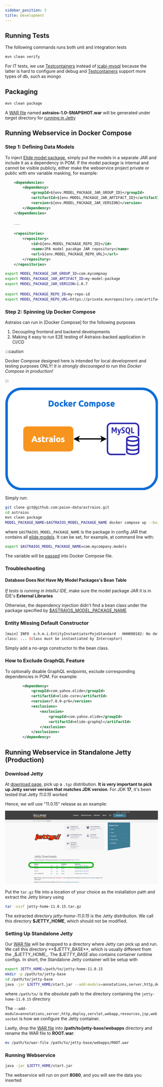 ```yaml
---
sidebar_position: 3
title: Development
---
```


Running Tests
-------------

The following commands runs both unit and integration tests

```bash
mvn clean verify
```

For IT tests, we use [Testcontainers] instead of [jcabi-mysql] because the latter is hard to configure and debug and
[Testcontainers] support more types of db, such as mongo

Packaging
---------

```bash
mvn clean package
```

A [WAR file](https://en.wikipedia.org/wiki/WAR_(file_format)) named **astraios-1.0-SNAPSHOT.war** will
be generated under _target_ directory for [running in Jetty](#running-in-standalone-jetty)

Running Webservice in Docker Compose
------------------------------------

### Step 1: Defining Data Models

To inject [Elide model package](https://github.com/yahoo/elide/tree/master/elide-standalone#create-models), simply put
the models in a separate JAR and include it as a dependency in POM. If the model package is internal and cannot be
visible publicly, either make the webservice project private or public with env variable masking, for example:

```xml
    <dependencies>
        <dependency>
            <groupId>${env.MODEL_PACKAGE_JAR_GROUP_ID}</groupId>
            <artifactId>${env.MODEL_PACKAGE_JAR_ARTIFACT_ID}</artifactId>
            <version>${env.MODEL_PACKAGE_JAR_VERSION}</version>
        </dependency>
    </dependencies>

    ...

    <repositories>
        <repository>
            <id>${env.MODEL_PACKAGE_REPO_ID}</id>
            <name>JPA model pacakge JAR repository</name>
            <url>${env.MODEL_PACKAGE_REPO_URL}</url>
        </repository>
    </repositories>
```

```bash
export MODEL_PACKAGE_JAR_GROUP_ID=com.mycompnay
export MODEL_PACKAGE_JAR_ARTIFACT_ID=my-model-package
export MODEL_PACKAGE_JAR_VERSION=1.0.7

export MODEL_PACKAGE_REPO_ID=my-repo-id
export MODEL_PACKAGE_REPO_URL=https://private.mvnrepository.com/artifact/com.company/my-model-package
```

### Step 2: Spinning Up Docker Compose

Astraios can run in [Docker Compose] for the following purposes

1. Decoupling frontend and backend developments
2. Making it easy to run E2E testing of Astraios-backed application in CI/CD

:::caution

Docker Compose designed here is intended for local development and testing purposes ONLY! _It is strongly discouraged
to run this Docker Compose in production!_

:::

![Error Loading docker-compose.png](./img/docker-compose.png)

Simply run:

```bash
git clone git@github.com:paion-data/astraios.git
cd astraios
mvn clean package
MODEL_PACKAGE_NAME=$ASTRAIOS_MODEL_PACKAGE_NAME docker compose up --build --force-recreate
```

where `$ASTRAIOS_MODEL_PACKAGE_NAME` is the package in config JAR that contains all
[elide models](https://elide.io/pages/guide/v7/02-data-model.html). It can be set, for example, at command line with:

```bash
export $ASTRAIOS_MODEL_PACKAGE_NAME=com.mycompany.models
```

The variable will be [passed](https://stackoverflow.com/a/58900415) into Docker Compose file.

### Troubleshooting

#### Database Does Not Have My Model Packages's Bean Table

_If tests is running in IntelliJ IDE_, make sure the model package JAR it is in IDE's **External Libraries**

Otherwise, the dependency injection didn't find a bean class under the package specified by
[$ASTRAIOS_MODEL_PACKAGE_NAME](#step-1-defining-data-models)

### Entity Missing Default Constructor

```bash
[main] INFO  o.h.m.i.EntityInstantiatorPojoStandard - HHH000182: No default (no-argument) constructor for
class: ... (class must be instantiated by Interceptor)
```

Simply add a no-args constructor to the bean class.

### How to Exclude GraphQL Feature

To optionally disable GraphQL endpoints, exclude corresponding dependencies in POM. For example:

```xml
        <dependency>
            <groupId>com.yahoo.elide</groupId>
            <artifactId>elide-core</artifactId>
            <version>7.0.0-pr6</version>
            <exclusions>
                <exclusion>
                    <groupId>com.yahoo.elide</groupId>
                    <artifactId>elide-graphql</artifactId>
                </exclusion>
            </exclusions>
        </dependency>
```

[Astraios]: https://paion-data.github.io/astraios/

[Elide]: https://elide.io/
[Elide instance class]: https://github.com/yahoo/elide/blob/master/elide-core/src/main/java/com/yahoo/elide/Elide.java
[Elide Standalone]: https://github.com/yahoo/elide/tree/master/elide-standalone
[ElideSettings instance class]: https://github.com/yahoo/elide/blob/master/elide-core/src/main/java/com/yahoo/elide/ElideSettings.java

[what is binding]: https://qubitpi.github.io/jersey/ioc.html

Running Webservice in Standalone Jetty (Production)
---------------------------------------------------

### Download Jetty

At [download page](https://www.eclipse.org/jetty/download.php), pick up a `.tgz` distribution. **It is very important
to pick up Jetty server version that matches JDK version**. For JDK **17**, it's been tested that Jetty _11.0.15_ worked

Hence, we will use "11.0.15" release as an example:

![Error loading download-jetty.png](./img/download-jetty.png)

Put the `tar.gz` file into a location of your choice as the installation path and extract the Jetty binary using

```bash
tar -xzvf jetty-home-11.0.15.tar.gz
```

The extracted directory *jetty-home-11.0.15* is the Jetty distribution. We call this directory **$JETTY_HOME**, which
should not be modified.

### Setting Up Standalone Jetty

Our [WAR file](#packaging) will be dropped to a directory where Jetty can pick up and run. We call this directory
**$JETTY_BASE**, which is usually different from the _$JETTY_HOME_. The _$JETTY_BASE_ also contains container runtime
configs. In short, the Standalone Jetty container will be setup with

```bash
export JETTY_HOME=/path/to/jetty-home-11.0.15
mkdir -p /path/to/jetty-base
cd /path/to/jetty-base
java -jar $JETTY_HOME/start.jar --add-module=annotations,server,http,deploy,servlet,webapp,resources,jsp,websocket
```

where `/path/to/` is the _absolute_ path to the directory containing the `jetty-home-11.0.15` directory

The `--add-module=annotations,server,http,deploy,servlet,webapp,resources,jsp,websocket` is how we configure the Jetty
container.

Lastly, drop the [WAR file](#packaging) into **/path/to/jetty-base/webapps** directory and rename the WAR file to
**ROOT.war**:

```bash
mv /path/to/war-file /path/to/jetty-base/webapps/ROOT.war
```

### Running Webservice

```bash
java -jar $JETTY_HOME/start.jar
```

The webservice will run on port **8080**, and you will see the data you inserted

[jcabi-mysql]: https://mysql.jcabi.com/

[Testcontainers]: https://qubitpi.github.io/testcontainers-java/

